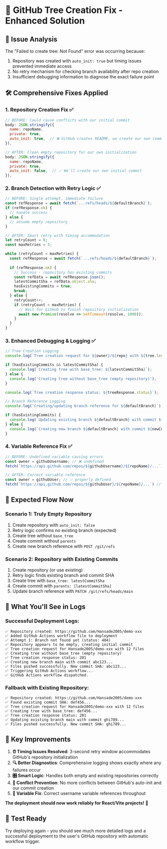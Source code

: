 # 🔧 GitHub Tree Creation Fix - Enhanced Solution

## 🎯 **Issue Analysis**
The "Failed to create tree: Not Found" error was occurring because:
1. Repository was created with `auto_init: true` but timing issues prevented immediate access
2. No retry mechanism for checking branch availability after repo creation
3. Insufficient debugging information to diagnose the exact failure point

## 🛠️ **Comprehensive Fixes Applied**

### **1. Repository Creation Fix** ✅
```javascript
// BEFORE: Could cause conflicts with our initial commit
body: JSON.stringify({
  name: repoName,
  private: true,
  auto_init: true,  // ❌ GitHub creates README, we create our own commit
}),

// AFTER: Clean empty repository for our own initialization
body: JSON.stringify({
  name: repoName,
  private: true,
  auto_init: false,  // ✅ We'll create our own initial commit
}),
```

### **2. Branch Detection with Retry Logic** ✅
```javascript
// BEFORE: Single attempt, immediate failure
const refResponse = await fetch(`...refs/heads/${defaultBranch}`);
if (refResponse.ok) {
  // handle success
} else {
  // assume empty repository
}

// AFTER: Smart retry with timing accommodation
let retryCount = 0;
const maxRetries = 3;

while (retryCount < maxRetries) {
  const refResponse = await fetch(`...refs/heads/${defaultBranch}`);
  
  if (refResponse.ok) {
    // Success - repository has existing commits
    const refData = await refResponse.json();
    latestCommitSha = refData.object.sha;
    hasExistingCommits = true;
    break;
  } else {
    retryCount++;
    if (retryCount < maxRetries) {
      // Wait for GitHub to finish repository initialization
      await new Promise(resolve => setTimeout(resolve, 1000));
    }
  }
}
```

### **3. Enhanced Debugging & Logging** ✅
```javascript
// Tree Creation Logging
console.log(`Tree creation request for ${owner}/${repo} with ${tree.length} files`);

if (hasExistingCommits && latestCommitSha) {
  console.log(`Creating tree with base_tree: ${latestCommitSha}`);
} else {
  console.log('Creating tree without base_tree (empty repository)');
}

console.log(`Tree creation response status: ${treeResponse.status}`);

// Branch Reference Logging
console.log(`Creating/updating branch reference for ${defaultBranch}`);

if (hasExistingCommits) {
  console.log(`Updating existing branch ${defaultBranch} with commit ${newCommitSha}`);
} else {
  console.log(`Creating new branch ${defaultBranch} with commit ${newCommitSha}`);
}
```

### **4. Variable Reference Fix** ✅
```javascript
// BEFORE: Undefined variable causing errors
const owner = githubUsername; // ❌ undefined
fetch(`https://api.github.com/repos/${githubUsername}/${repoName}/...`) // ❌ undefined

// AFTER: Correct variable reference
const owner = githubUser; // ✅ properly defined
fetch(`https://api.github.com/repos/${githubUser}/${repoName}/...`) // ✅ works correctly
```

## 🔄 **Expected Flow Now**

### **Scenario 1: Truly Empty Repository**
1. Create repository with `auto_init: false`
2. Retry logic confirms no existing branch (expected)
3. Create tree without `base_tree`
4. Create commit without `parents`
5. Create new branch reference with `POST /git/refs`

### **Scenario 2: Repository with Existing Commits**
1. Create repository (or use existing)
2. Retry logic finds existing branch and commit SHA
3. Create tree with `base_tree: latestCommitSha`
4. Create commit with `parents: [latestCommitSha]`
5. Update branch reference with `PATCH /git/refs/heads/main`

## 🚀 **What You'll See in Logs**

### **Successful Deployment Logs:**
```
✅ Repository created: https://github.com/Hansade2005/demo-xxx
✅ Added GitHub Actions workflow file to deployment
✅ Attempt 1: Branch not found yet (status: 404)
✅ Repository appears to be empty, creating initial commit
✅ Tree creation request for Hansade2005/demo-xxx with 12 files
✅ Creating tree without base_tree (empty repository)
✅ Tree creation response status: 201
✅ Creating new branch main with commit abc123...
✅ Files pushed successfully. New commit SHA: abc123...
✅ Triggering GitHub Actions workflow...
✅ GitHub Actions workflow dispatched.
```

### **Fallback with Existing Repository:**
```
✅ Repository created: https://github.com/Hansade2005/demo-xxx
✅ Found existing commit SHA: def456...
✅ Tree creation request for Hansade2005/demo-xxx with 12 files  
✅ Creating tree with base_tree: def456...
✅ Tree creation response status: 201
✅ Updating existing branch main with commit ghi789...
✅ Files pushed successfully. New commit SHA: ghi789...
```

## 🎯 **Key Improvements**

1. **⏰ Timing Issues Resolved**: 3-second retry window accommodates GitHub's repository initialization
2. **🔍 Better Diagnostics**: Comprehensive logging shows exactly where any failures occur
3. **🎛️ Smart Logic**: Handles both empty and existing repositories correctly
4. **🚫 Conflict Prevention**: No more conflicts between GitHub's auto-init and our commit creation
5. **🔧 Variable Fix**: Correct username variable references throughout

**The deployment should now work reliably for React/Vite projects!** 🎉

## 🧪 **Test Ready**
Try deploying again - you should see much more detailed logs and a successful deployment to the user's GitHub repository with automatic workflow trigger.
